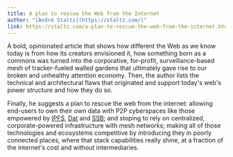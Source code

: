 ```yaml
---
title: A plan to rescue the Web from the Internet
author: "[André Staltz](https://staltz.com/)"
link: https://staltz.com/a-plan-to-rescue-the-web-from-the-internet.html
---
```


A bold, opinionated article that shows how different the Web as we know today is from how its creators envisioned it, how something born as a commons was turned into the corporative, for-profit, surveillance-based mesh of tracker-fueled walled gardens that ultimately gave rise to our broken and unhealthy attention economy. Then, the author lists the technical and architectural flaws that originated and support today's web's power structure and how they do so.

Finally, he suggests a plan to rescue the web from the internet: allowing end-users to own their own data with P2P cyberspaces like those empowered by [IPFS](ipfs.io), [Dat](datproject.org) and [SSB](http://scuttlebutt.nz/); and stoping to rely on centralized, corporate-powered infrastructure with mesh networks; making all of those technologies and ecosystems competitive by introducing they in poorly connected places, where that stack capabilities really shine, at a fraction of the internet's cost and without intermediaries.
